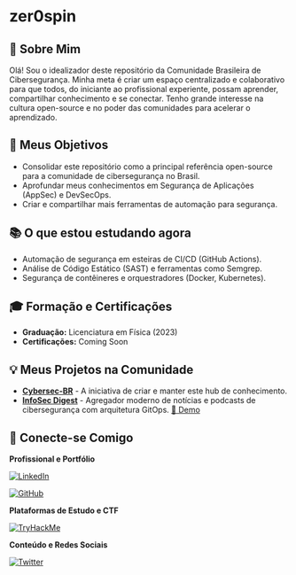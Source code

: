 # zer0spin

## 🚀 Sobre Mim
Olá! Sou o idealizador deste repositório da Comunidade Brasileira de Cibersegurança. Minha meta é criar um espaço centralizado e colaborativo para que todos, do iniciante ao profissional experiente, possam aprender, compartilhar conhecimento e se conectar. Tenho grande interesse na cultura open-source e no poder das comunidades para acelerar o aprendizado.

## 🎯 Meus Objetivos
* Consolidar este repositório como a principal referência open-source para a comunidade de cibersegurança no Brasil.
* Aprofundar meus conhecimentos em Segurança de Aplicações (AppSec) e DevSecOps.
* Criar e compartilhar mais ferramentas de automação para segurança.

## 📚 O que estou estudando agora
* Automação de segurança em esteiras de CI/CD (GitHub Actions).
* Análise de Código Estático (SAST) e ferramentas como Semgrep.
* Segurança de contêineres e orquestradores (Docker, Kubernetes).

## 🎓 Formação e Certificações
* **Graduação:** Licenciatura em Física (2023)
* **Certificações:** Coming Soon
    
## 💡 Meus Projetos na Comunidade

* **[Cybersec-BR](https://github.com/zer0spin/cybersec-br)** - A iniciativa de criar e manter este hub de conhecimento.
* **[InfoSec Digest](../projetos/infosec-digest.md)** - Agregador moderno de notícias e podcasts de cibersegurança com arquitetura GitOps. [🔗 Demo](https://infosec-digest.vercel.app)

## 🔗 Conecte-se Comigo

**Profissional e Portfólio**

[![LinkedIn](https://img.shields.io/badge/LinkedIn-0077B5?style=for-the-badge&logo=linkedin&logoColor=white)](https://www.linkedin.com/in/marcos-oliveira-infosec/)

[![GitHub](https://img.shields.io/badge/GitHub-100000?style=for-the-badge&logo=github&logoColor=white)](https://github.com/zer0spin)

**Plataformas de Estudo e CTF**

[![TryHackMe](https://img.shields.io/badge/TryHackMe-88CC14?style=for-the-badge&logo=tryhackme&logoColor=white)](https://tryhackme.com/p/zer0spin)

**Conteúdo e Redes Sociais**

[![Twitter](https://img.shields.io/badge/X-000000?style=for-the-badge&logo=x&logoColor=white)](https://x.com/zer0spin)


